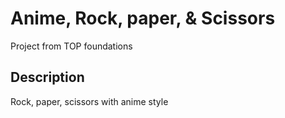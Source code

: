 # Anime, Rock, paper, & Scissors

Project from TOP foundations

## Description

Rock, paper, scissors with anime style

